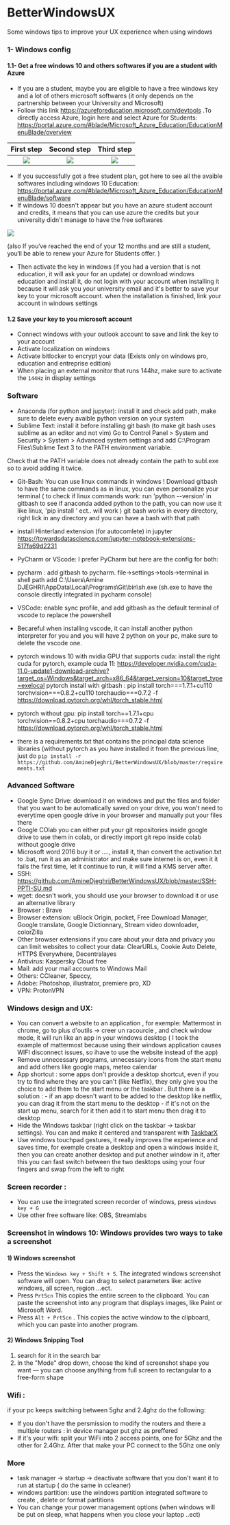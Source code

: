 # BetterWindowsUX
Some windows tips to improve your UX experience when using windows


### 1- Windows config
#### 1.1- Get a free windows 10 and others softwares if you are a student with Azure
 - If you are a student, maybe you are eligible to have a free windows key and a lot of others microsoft softwares (it only depends on the partnership between your University and Microsoft)
- Follow this link https://azureforeducation.microsoft.com/devtools .To directly access Azure, login here and select Azure for Students: https://portal.azure.com/#blade/Microsoft_Azure_Education/EducationMenuBlade/overview

First step          |  Second step    | Third step
:-------------------------:|:-------------------:|:---------------:
<img src="Azure steps/CaptureEN0.PNG" >  |  <img src="Azure steps/CaptureEN1.PNG" > |  <img src="Azure steps/CaptureEN2.PNG" > 



- If you successfully got a free student plan, got here to see all the avaible softwares including windows 10 Education: https://portal.azure.com/#blade/Microsoft_Azure_Education/EducationMenuBlade/software 
- If windows 10 doesn't appear but you have an azure student account and credits, it means that you can use azure the credits but your university didn't manage to have the free softwares 
<img src="Azure steps/CaptureEN3.PNG">

(also If you‘ve reached the end of your 12 months and are still a student, you‘ll be able to renew your Azure for Students offer. )
- Then activate the key in windows (if you had a version that is not education, it will ask your for an update) or download windows education and install it, do not login with your account when installing it because it will ask you your university email and it's better to save your key to your microsoft account. when the installation is finished, link your account in windows settings 


#### 1.2 Save your key to you microsoft account
 - Connect windows with your outlook account to save and link the key to your account 
 - Activate localization on windows
 - Activate bitlocker to encrypt your data (Exists only on windows pro, education and entreprise edition)
 - When placing an external monitor that runs 144hz, make sure to activate the `144Hz` in display settings 
 
### Software 
-  Anaconda (for python and jupyter): install it and check add path, make sure to delete every avaible python version on your system 
- Sublime Text: install it before installing git bash (to make git bash uses sublime as an editor and not vim)
Go to Control Panel > System and Security > System > Advanced system settings and add C:\Program Files\Sublime Text 3 to the PATH environment variable.

Check that the PATH variable does not already contain the path to subl.exe so to avoid adding it twice.
- Git-Bash: You can use linux commands in windows ! Download gitbash to have the same commands as in linux, you can even personalize your terminal
( to check if linux commands work: run 'python --version' in gitbash to see if anaconda added python to the path, you can now use it like linux, 'pip install ' ect.. will work  )
git bash works in every directory, right lick in any directory and you can have a bash with that path 
- install Hinterland extension (for autocomlete) in jupyter https://towardsdatascience.com/jupyter-notebook-extensions-517fa69d2231
- PyCharm or VScode: I prefer PyCharm but here are the config for both:
- pycharm : add gitbash to pycharm. file->settings->tools->terminal 
 in shell path add C:\Users\Amine DJEGHRI\AppData\Local\Programs\Git\bin\sh.exe
(sh.exe to have the console directly integrated in pycharm console)
- VSCode: enable sync profile, and add gitbash as the default terminal of vscode to replace the powershell 
- Becareful when installing vscode, it can install another python interpreter for you and you will have 2 python on your pc, make sure to delete the vscode one.


- pytorch windows 10 with nvidia GPU that supports cuda:
install the right cuda for pytorch, example cuda 11: 
https://developer.nvidia.com/cuda-11.0-update1-download-archive?target_os=Windows&target_arch=x86_64&target_version=10&target_type=exelocal
pytorch install with gitbash :
pip install torch===1.7.1+cu110 torchvision===0.8.2+cu110 torchaudio===0.7.2 -f https://download.pytorch.org/whl/torch_stable.html
- pytorch without gpu: pip install torch==1.7.1+cpu torchvision==0.8.2+cpu torchaudio===0.7.2 -f https://download.pytorch.org/whl/torch_stable.html
- there is a requirements.txt that contains the principal data science libraries (without pytorch as you have installed it from the previous line, just do `pip install -r https://github.com/AmineDjeghri/BetterWindowsUX/blob/master/requirements.txt`

### Advanced Software
- Google Sync Drive:  download it on windows and put the files and folder that you want to be automatically saved on your drive, you won't need to everytime open google drive in your browser and manually put your files there
- Google COlab you can either put your git repositories inside google drive to use them in colab, or directly import git repo inside colab without google drive 
- Microsoft word 2016 buy it or ...., install it, than convert the activation.txt to .bat, run it as an administrator and make sure internet is on, 
even it it fails the first time, let it continue to run, it will find a KMS server after.
- SSH: https://github.com/AmineDjeghri/BetterWindowsUX/blob/master/SSH-PPTI-SU.md
- wget: doesn't work, you should use your browser to download it or use an alternative library
- Browser : Brave
- Browser extension: uBlock Origin, pocket, Free Download Manager, Google translate, Google Dictionnary, Stream video downloader, colorZilla
- Other browser extensions if you care about your data and privacy you can limit websites to collect your data:  ClearURLs, Cookie Auto Delete, HTTPS Everywhere, Decentralayes
- Antivirus: Kaspersky Cloud free
- Mail: add your mail accounts to Windows Mail
- Others: CCleaner, Speccy,
- Adobe: Photoshop, illustrator, premiere pro, XD
- VPN: ProtonVPN

### Windows design and UX: 
- You can convert a website to an application , for exemple: Mattermost in chrome, go to plus d'outils -> creer un racourcie , and check window mode, it will run like an app in your windows desktop
( I took the example of mattermost because using their windows application causes WIFI disconnect issues, so ihave to use the website instead of the app)
- Remove unnecessary programs, unnecessary icons from the start menu and add others like google maps, meteo calendar
- App shortcut : some apps don't provide a desktop shortcut, even if you try to find where they are you can't (like Netflix), they only give you the choice to add them to the start menu or the taskbar . But there is a solution :
             - if an app doesn't want to be added to the desktop like netflix, you can drag it from the start menu to the desktop
             - if it's not on the start up menu, search for it then add it to start menu then drag it to desktop
- Hide the Windows taskbar (right click on the taskbar -> taskbar settings). You can and make it centered and transparent with [TaskbarX]([https://chrisandriessen.nl/taskbarx)
- Use windows touchpad gestures, it really improves the experience and saves time, for exemple create a desktop and open a windows inside it, then you can create another desktop and put another window in it, after this you can fast switch between the two desktops using your four fingers and swap from the left to right 

### Screen recorder :
- You can use the integrated screen recorder of windows, press `windows key + G` 
- Use other free software like: OBS, Streamlabs

### Screenshot in windows 10: Windows provides two ways to take a screenshot
#### 1) Windows screenshot 
- Press the `Windows key + Shift + S`. The integrated windows screenshot software will open. You can drag to select parameters like: active windows, all screen, region ...ect.
- Press `PrtScn` This copies the entire screen to the clipboard. You can paste the screenshot into any program that displays images, like Paint or Microsoft Word.
- Press `Alt + PrtScn` . This copies the active window to the clipboard, which you can paste into another program. 

#### 2) Windows Snipping Tool
1. search for it in the search bar
2. In the "Mode" drop down, choose the kind of screenshot shape you want — you can choose anything from full screen to rectangular to a free-form shape

### Wifi :
if your pc keeps switching between 5ghz and 2.4ghz do the following:
- If you don't have the persmission to modify the routers and there a multiple routers : in device manager put ghz as preffered
- If it's your wifi: split your WiFi into 2 access points, one for 5Ghz and the other for 2.4Ghz. After that make your PC connect to the 5Ghz one only 
### More  
 - task manager -> startup -> deactivate software that you don't want it to run at startup ( do the same in ccleaner)
 - windows partition: use the windows partition integrated software to create , delete or format partitions
 - You can change your power management options (when windows will be put on sleep, what happens when you close your laptop ..ect)
